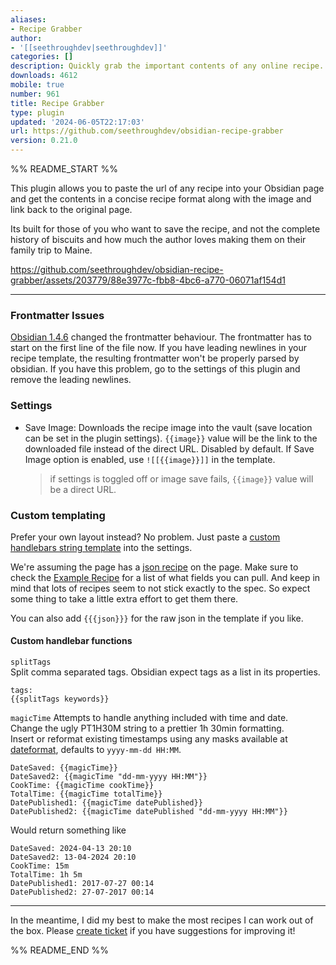 ```yaml
---
aliases:
- Recipe Grabber
author:
- '[[seethroughdev|seethroughdev]]'
categories: []
description: Quickly grab the important contents of any online recipe.
downloads: 4612
mobile: true
number: 961
title: Recipe Grabber
type: plugin
updated: '2024-06-05T22:17:03'
url: https://github.com/seethroughdev/obsidian-recipe-grabber
version: 0.21.0
---
```


%% README_START %%

This plugin allows you to paste the url of any recipe into your Obsidian page and get the contents in a concise recipe format along with the image and link back to the original page.

Its built for those of you who want to save the recipe, and not the complete history of biscuits and how much the author loves making them on their family trip to Maine.

https://github.com/seethroughdev/obsidian-recipe-grabber/assets/203779/88e3977c-fbb8-4bc6-a770-06071af154d1

---

### Frontmatter Issues

[Obsidian 1.4.6](https://obsidian.md/changelog/2023-08-31-desktop-v1.4.6/) changed the frontmatter behaviour.
The frontmatter has to start on the first line of the file now. If you have leading newlines in your recipe template, the resulting frontmatter won't be properly parsed by obsidian.
If you have this problem, go to the settings of this plugin and remove the leading newlines.

### Settings

-   Save Image: Downloads the recipe image into the vault (save location can be set in the plugin settings). `{{image}}` value will be the link to the downloaded file instead of the direct URL. Disabled by default. If Save Image option is enabled, use `![[{{image}}]]` in the template.
    > if settings is toggled off or image save fails, `{{image}}` value will be a direct URL.

### Custom templating

Prefer your own layout instead? No problem. Just paste a [custom handlebars string template](https://handlebarsjs.com/guide/#simple-expressions) into the settings.

We're assuming the page has a [json recipe](https://developers.google.com/search/docs/appearance/structured-data/recipe#guided-example) on the page. Make sure to check the [Example Recipe](https://developers.google.com/search/docs/appearance/structured-data/recipe#guided-example) for a list of what fields you can pull. And keep in mind that lots of recipes seem to not stick exactly to the spec. So expect some thing to take a little extra effort to get them there.

You can also add `{{{json}}}` for the raw json in the template if you like.

#### Custom handlebar functions

`splitTags`  
Split comma separated tags. Obsidian expect tags as a list in its properties.

```
tags:
{{splitTags keywords}}
```

`magicTime`
Attempts to handle anything included with time and date.  
Change the ugly PT1H30M string to a prettier 1h 30min formatting.  
Insert or reformat existing timestamps using any masks available at [dateformat](https://www.npmjs.com/package/dateformat), defaults to `yyyy-mm-dd HH:MM`.

```
DateSaved: {{magicTime}}
DateSaved2: {{magicTime "dd-mm-yyyy HH:MM"}}
CookTime: {{magicTime cookTime}}
TotalTime: {{magicTime totalTime}}
DatePublished1: {{magicTime datePublished}}
DatePublished2: {{magicTime datePublished "dd-mm-yyyy HH:MM"}}
```

Would return something like

```
DateSaved: 2024-04-13 20:10
DateSaved2: 13-04-2024 20:10
CookTime: 15m
TotalTime: 1h 5m
DatePublished1: 2017-07-27 00:14
DatePublished2: 27-07-2017 00:14
```

---

In the meantime, I did my best to make the most recipes I can work out of the box. Please [create ticket](#) if you have suggestions for improving it!


%% README_END %%